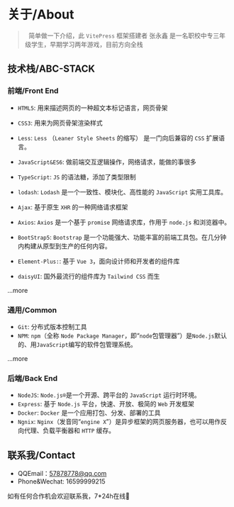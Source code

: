 # 关于/About
>&nbsp;&nbsp;简单做一下介绍，此 `VitePress` 框架搭建者 张永鑫 是一名职校中专三年级学生，早期学习两年游戏，目前方向全栈

## 技术栈/ABC-STACK
### 前端/Front End
- `HTML5`: 用来描述网页的一种超文本标记语言，网页骨架

- `CSS3`: 用来为网页骨架渲染样式
- `Less`: `Less` （`Leaner Style Sheets` 的缩写） 是一门向后兼容的 `CSS` 扩展语言。

- `JavaScript&ES6`: 做前端交互逻辑操作，网络请求，能做的事很多
- `TypeScript`: `JS` 的语法糖，添加了类型限制
- `lodash`: `Lodash` 是一个一致性、模块化、高性能的 `JavaScript` 实用工具库。

- `Ajax`: 基于原生 `XHR` 的一种网络请求框架
- `Axios`: `Axios` 是一个基于 `promise` 网络请求库，作用于 `node.js` 和浏览器中。

- `BootStrap5`: `Bootstrap` 是一个功能强大、功能丰富的前端工具包。在几分钟内构建从原型到生产的任何内容。
- `Element-Plus:`: 基于 `Vue 3`，面向设计师和开发者的组件库
- `daisyUI`: 国外最流行的组件库为 `Tailwind CSS` 而生


...more

### 通用/Common
- `Git`: 分布式版本控制工具
- `NPM`: `npm`（全称 `Node Package Manager`，即“`node`包管理器”）是`Node.js`默认的、用`JavaScript`编写的软件包管理系统。

...more

### 后端/Back End
- `NodeJS`: `Node.js®`是一个开源、跨平台的 `JavaScript` 运行时环境。
- `Express`: 基于 `Node.js` 平台，快速、开放、极简的 `Web` 开发框架
- `Docker`: `Docker` 是一个应用打包、分发、部署的工具
- `Ngnix`: `Nginx`（发音同“`engine X`”）是异步框架的网页服务器，也可以用作反向代理、负载平衡器和 `HTTP` 缓存。



## 联系我/Contact
- QQEmail：57878778@qq.com
- Phone&Wechat: 16599999215

如有任何合作机会欢迎联系我，7*24h在线👏